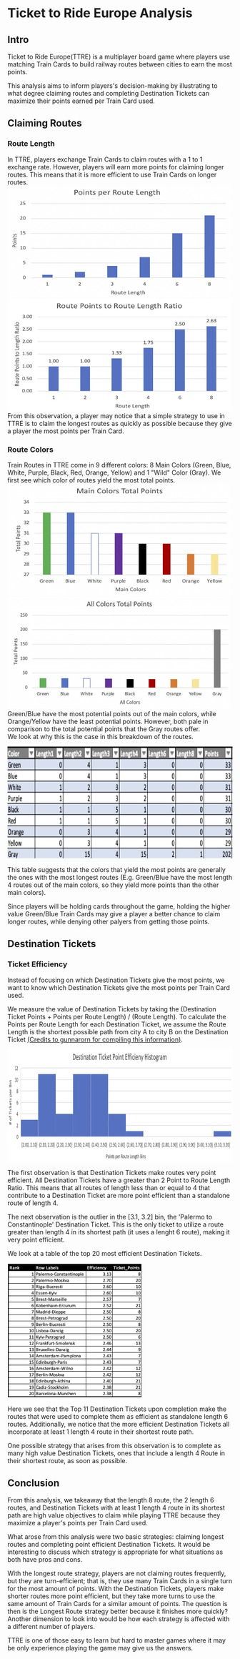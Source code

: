 # Ticket to Ride Europe Analysis
<h2>Intro</h2>
Ticket to Ride Europe(TTRE) is a multiplayer board game where players use matching Train Cards to build railway routes between cities to earn the most points. </br>

This analysis aims to inform players's decision-making by illustrating to what degree claiming routes and completing Destination Tickets can maximize their points earned per Train Card used. 

<h2>Claiming Routes</h2>
<h3>Route Length</h3>
In TTRE, players exchange Train Cards to claim routes with a 1 to 1 exchange rate. However, players will earn more points for claiming longer routes. This means that it is more efficient to use Train Cards on longer routes.

<img src="../../images/ttre/PointsPerRoute0.png" width="500" height="250">
<img src="../../images/ttre/PointsPerRouteRatio0.png" width="500" height="250"> </br>
From this observation, a player may notice that a simple strategy to use in TTRE is to claim the longest routes as quickly as possible because they give a player the most points per Train Card.</br>

<h3>Route Colors</h3>
Train Routes in TTRE come in 9 different colors: 8 Main Colors (Green, Blue, White, Purple, Black, Red, Orange, Yellow) and 1 "Wild" Color (Gray). We first see which color of routes yield the most total points.

<img src="../../images/ttre/MainColorPoints0.png" width="500" height="250">
<img src="../../images/ttre/AllColorPoints0.png" width="500" height="250"> </br>
Green/Blue have the most potential points out of the main colors, while Orange/Yellow have the least potential points. However, both pale in comparison to the total potential points that the Gray routes offer.</br>
We look at why this is the case in this breakdown of the routes.

<img src="../../images/ttre/ColorTable.png" width="800" height="250"></br>

This table suggests that the colors that yield the most points are generally the ones with the most longest routes (E.g. Green/Blue have the most length 4 routes out of the main colors, so they yield more points than the other main colors).</br>

Since players will be holding cards throughout the game, holding the higher value Green/Blue Train Cards may give a player a better chance to claim longer routes, while denying other palyers from getting those points.

<h2>Destination Tickets</h2>
<h3>Ticket Efficiency</h3>
Instead of focusing on which Destination Tickets give the most points, we want to know which Destination Tickets give the most points per Train Card used.</br>

We measure the value of Destination Tickets by taking the (Destination Ticket Points + Points per Route Length) / (Route Length). To calculate the Points per Route Length for each Destination Ticket, we assume the Route Length is the shortest possible path from city A to city B on the Destination Ticket <a href="https://boardgamegeek.com/thread/339111/ttr-europe-ticket-analysis">(Credits to gunnarorn for compiling this information)</a>.

<img src="../../images/ttre/DestinationTicketHistogram.png" width="1200" height="250"></br>

The first observation is that Destination Tickets make routes very point efficient. All Destination Tickets have a greater than 2 Point to Route Length Ratio. This means that all routes of length less than or equal to 4 that contribute to a Destination Ticket are more point efficient than a standalone route of length 4.</br>

The next observation is the outlier in the [3.1, 3.2] bin, the 'Palermo to Constantinople' Destination Ticket. This is the only ticket to utilize a route greater than length 4 in its shortest path (it uses a lenght 6 route), making it very point efficient.</br>

We look at a table of the top 20 most efficient Destination Tickets.

<img src="../../images/ttre/Top20Tickets.png" width="300" height="300"></br>

Here we see that the Top 11 Destination Tickets upon completion make the routes that were used to complete them as efficient as standalone length 6 routes. Additionally, we notice that the more efficient Destination Tickets all incorporate at least 1 length 4 route in their shortest route path.</br>

One possible strategy that arises from this observation is to complete as many high value Destination Tickets, ones that include a length 4 Route in their shortest route, as soon as possible.

<h2>Conclusion</h2>
From this analysis, we takeaway that the length 8 route, the 2 length 6 routes, and Destination Tickets with at least 1 length 4 route in its shortest path are high value objectives to claim while playing TTRE because they maximize a player's points per Train Card used. </br>

What arose from this analysis were two basic strategies: claiming longest routes and completing point efficient Destination Tickets. It would be interesting to discuss which strategy is appropriate for what situations as both have pros and cons. </br>

With the longest route strategy, players are not claiming routes frequently, but they are turn-efficient; that is, they use many Train Cards in a single turn for the most amount of points. With the Destination Tickets, players make shorter routes more point efficient, but they take more turns to use the same amount of Train Cards for a similar amount of points. The question is then is the Longest Route strategy better because it finishes more quickly? Another dimension to look into would be how each strategy is affected with a different number of players.</br>

TTRE is one of those easy to learn but hard to master games where it may be only experience playing the game may give us the answers.
